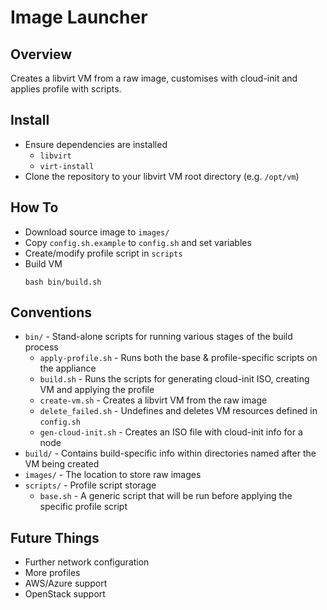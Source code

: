 # Image Launcher

## Overview

Creates a libvirt VM from a raw image, customises with cloud-init and applies profile with scripts.

## Install

- Ensure dependencies are installed
    - `libvirt`
    - `virt-install`
- Clone the repository to your libvirt VM root directory (e.g. `/opt/vm`)

## How To

- Download source image to `images/`
- Copy `config.sh.example` to `config.sh` and set variables
- Create/modify profile script in `scripts`
- Build VM
  ```shell
  bash bin/build.sh
  ```

## Conventions

- `bin/` - Stand-alone scripts for running various stages of the build process
  - `apply-profile.sh` - Runs both the base & profile-specific scripts on the appliance
  - `build.sh` - Runs the scripts for generating cloud-init ISO, creating VM and applying the profile
  - `create-vm.sh` - Creates a libvirt VM from the raw image
  - `delete_failed.sh` - Undefines and deletes VM resources defined in `config.sh`
  - `gen-cloud-init.sh` - Creates an ISO file with cloud-init info for a node
- `build/` - Contains build-specific info within directories named after the VM being created
- `images/` - The location to store raw images
- `scripts/` - Profile script storage
  - `base.sh` - A generic script that will be run before applying the specific profile script

## Future Things

- Further network configuration
- More profiles
- AWS/Azure support
- OpenStack support

